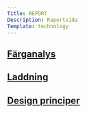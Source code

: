 ```yaml
---
Title: REPORT
Description: Raportsida
Template: technology
---
```


<div class="analysisbox">
    <h2 class="navlinks"><a href="%base_url%?analysis/01_colors">Färganalys</a></h2>
</div>

<div class="analysisbox">
    <h2 class="navlinks"><a href="%base_url%?analysis/02_load">Laddning</a></h2>
</div>

<div class="analysisbox">
    <h2 class="navlinks"><a href="%base_url%?analysis/03_design_principles">Design principer</a></h2>
</div>